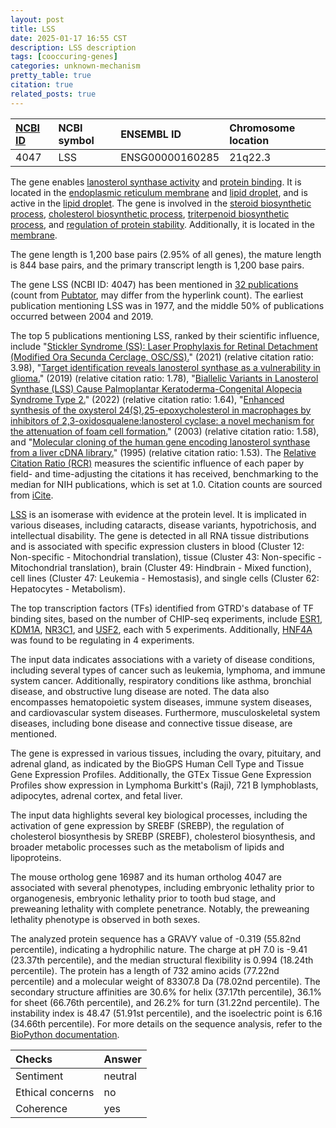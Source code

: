 ```yaml
---
layout: post
title: LSS
date: 2025-01-17 16:55 CST
description: LSS description
tags: [cooccuring-genes]
categories: unknown-mechanism
pretty_table: true
citation: true
related_posts: true
---
```




| [NCBI ID](https://www.ncbi.nlm.nih.gov/gene/4047) | NCBI symbol | ENSEMBL ID | Chromosome location |
| :-------- | :------- | :-------- | :------- |
| 4047  | LSS | ENSG00000160285 | 21q22.3 |



The gene enables [lanosterol synthase activity](https://amigo.geneontology.org/amigo/term/GO:0000250) and [protein binding](https://amigo.geneontology.org/amigo/term/GO:0005515). It is located in the [endoplasmic reticulum membrane](https://amigo.geneontology.org/amigo/term/GO:0005789) and [lipid droplet](https://amigo.geneontology.org/amigo/term/GO:0005811), and is active in the [lipid droplet](https://amigo.geneontology.org/amigo/term/GO:0005811). The gene is involved in the [steroid biosynthetic process](https://amigo.geneontology.org/amigo/term/GO:0006694), [cholesterol biosynthetic process](https://amigo.geneontology.org/amigo/term/GO:0006695), [triterpenoid biosynthetic process](https://amigo.geneontology.org/amigo/term/GO:0016104), and [regulation of protein stability](https://amigo.geneontology.org/amigo/term/GO:0031647). Additionally, it is located in the [membrane](https://amigo.geneontology.org/amigo/term/GO:0016020).


The gene length is 1,200 base pairs (2.95% of all genes), the mature length is 844 base pairs, and the primary transcript length is 1,200 base pairs.


The gene LSS (NCBI ID: 4047) has been mentioned in [32 publications](https://pubmed.ncbi.nlm.nih.gov/?term=%22LSS%22) (count from [Pubtator](https://academic.oup.com/nar/article/47/W1/W587/5494727), may differ from the hyperlink count). The earliest publication mentioning LSS was in 1977, and the middle 50% of publications occurred between 2004 and 2019.


The top 5 publications mentioning LSS, ranked by their scientific influence, include "[Stickler Syndrome (SS): Laser Prophylaxis for Retinal Detachment (Modified Ora Secunda Cerclage, OSC/SS).](https://pubmed.ncbi.nlm.nih.gov/33447008)" (2021) (relative citation ratio: 3.98), "[Target identification reveals lanosterol synthase as a vulnerability in glioma.](https://pubmed.ncbi.nlm.nih.gov/30923116)" (2019) (relative citation ratio: 1.78), "[Biallelic Variants in Lanosterol Synthase (LSS) Cause Palmoplantar Keratoderma-Congenital Alopecia Syndrome Type 2.](https://pubmed.ncbi.nlm.nih.gov/35413293)" (2022) (relative citation ratio: 1.64), "[Enhanced synthesis of the oxysterol 24(S),25-epoxycholesterol in macrophages by inhibitors of 2,3-oxidosqualene:lanosterol cyclase: a novel mechanism for the attenuation of foam cell formation.](https://pubmed.ncbi.nlm.nih.gov/14512442)" (2003) (relative citation ratio: 1.58), and "[Molecular cloning of the human gene encoding lanosterol synthase from a liver cDNA library.](https://pubmed.ncbi.nlm.nih.gov/7639730)" (1995) (relative citation ratio: 1.53). The [Relative Citation Ratio (RCR)](https://journals.plos.org/plosbiology/article?id=10.1371/journal.pbio.1002541) measures the scientific influence of each paper by field- and time-adjusting the citations it has received, benchmarking to the median for NIH publications, which is set at 1.0. Citation counts are sourced from [iCite](https://icite.od.nih.gov).


[LSS](https://www.proteinatlas.org/ENSG00000160285-LSS) is an isomerase with evidence at the protein level. It is implicated in various diseases, including cataracts, disease variants, hypotrichosis, and intellectual disability. The gene is detected in all RNA tissue distributions and is associated with specific expression clusters in blood (Cluster 12: Non-specific - Mitochondrial translation), tissue (Cluster 43: Non-specific - Mitochondrial translation), brain (Cluster 49: Hindbrain - Mixed function), cell lines (Cluster 47: Leukemia - Hemostasis), and single cells (Cluster 62: Hepatocytes - Metabolism).


The top transcription factors (TFs) identified from GTRD's database of TF binding sites, based on the number of CHIP-seq experiments, include [ESR1](https://www.ncbi.nlm.nih.gov/gene/2099), [KDM1A](https://www.ncbi.nlm.nih.gov/gene/23028), [NR3C1](https://www.ncbi.nlm.nih.gov/gene/2908), and [USF2](https://www.ncbi.nlm.nih.gov/gene/7392), each with 5 experiments. Additionally, [HNF4A](https://www.ncbi.nlm.nih.gov/gene/3172) was found to be regulating in 4 experiments.



The input data indicates associations with a variety of disease conditions, including several types of cancer such as leukemia, lymphoma, and immune system cancer. Additionally, respiratory conditions like asthma, bronchial disease, and obstructive lung disease are noted. The data also encompasses hematopoietic system diseases, immune system diseases, and cardiovascular system diseases. Furthermore, musculoskeletal system diseases, including bone disease and connective tissue disease, are mentioned.



The gene is expressed in various tissues, including the ovary, pituitary, and adrenal gland, as indicated by the BioGPS Human Cell Type and Tissue Gene Expression Profiles. Additionally, the GTEx Tissue Gene Expression Profiles show expression in Lymphoma Burkitt's (Raji), 721 B lymphoblasts, adipocytes, adrenal cortex, and fetal liver.


The input data highlights several key biological processes, including the activation of gene expression by SREBF (SREBP), the regulation of cholesterol biosynthesis by SREBP (SREBF), cholesterol biosynthesis, and broader metabolic processes such as the metabolism of lipids and lipoproteins.


The mouse ortholog gene 16987 and its human ortholog 4047 are associated with several phenotypes, including embryonic lethality prior to organogenesis, embryonic lethality prior to tooth bud stage, and preweaning lethality with complete penetrance. Notably, the preweaning lethality phenotype is observed in both sexes.


The analyzed protein sequence has a GRAVY value of -0.319 (55.82nd percentile), indicating a hydrophilic nature. The charge at pH 7.0 is -9.41 (23.37th percentile), and the median structural flexibility is 0.994 (18.24th percentile). The protein has a length of 732 amino acids (77.22nd percentile) and a molecular weight of 83307.8 Da (78.02nd percentile). The secondary structure affinities are 30.6% for helix (37.17th percentile), 36.1% for sheet (66.76th percentile), and 26.2% for turn (31.22nd percentile). The instability index is 48.47 (51.91st percentile), and the isoelectric point is 6.16 (34.66th percentile). For more details on the sequence analysis, refer to the [BioPython documentation](https://biopython.org/docs/1.75/api/Bio.SeqUtils.ProtParam.html).





| Checks    | Answer |
| :-------- | :------- |
| Sentiment  | neutral   |
| Ethical concerns | no     |
| Coherence    | yes    |